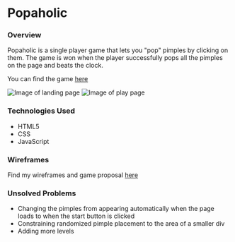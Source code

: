 # Popaholic
### Overview
Popaholic is a single player game that lets you "pop" pimples by clicking on them. The game is won when the player successfully pops all the pimples on the page and beats the clock.

You can find the game [here](https://lizmoy.github.io/popaholic/)

![Image of landing page](https://i.imgur.com/CsUb6M8.png)
![Image of play page](https://i.imgur.com/TQzW1cE.png)

### Technologies Used
* HTML5
* CSS
* JavaScript

### Wireframes
Find my wireframes and game proposal [here](https://drive.google.com/drive/folders/150FSvhgpGLDwULUa_yRLYv1qym4SS8-u?usp=sharing)

### Unsolved Problems
* Changing the pimples from appearing automatically when the page loads to when the start button is clicked
* Constraining randomized pimple placement to the area of a smaller div
* Adding more levels

